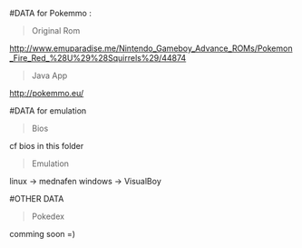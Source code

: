 #DATA for Pokemmo :

> Original Rom

http://www.emuparadise.me/Nintendo_Gameboy_Advance_ROMs/Pokemon_Fire_Red_%28U%29%28Squirrels%29/44874

> Java App

http://pokemmo.eu/

#DATA for emulation

> Bios

cf bios in this folder

> Emulation

linux -> mednafen
windows -> VisualBoy

#OTHER DATA

> Pokedex

comming soon =)

